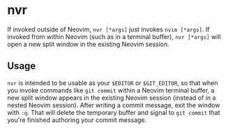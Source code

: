 # nvr

If invoked outside of Neovim, `nvr [*args]` just invokes `nvim [*args]`. If invoked from within Neovim (such as in a terminal buffer), `nvr [*args]` will open a new split window in the existing Neovim session.

## Usage

`nvr` is intended to be usable as your `$EDITOR` or `$GIT_EDITOR`, so that when you invoke commands like `git commit` within a Neovim terminal buffer, a new split window appears in the existing Neovim session (instead of in a nested Neovim session). After writing a commit message, exit the window with `:q`. That will delete the temporary buffer and signal to `git commit` that you're finished authoring your commit message.
